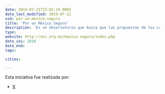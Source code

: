 ```yaml
---
date: 2019-07-21T23:02:24.000Z
date_last_modified: 2019-07-21
uid: por-un-mexico-seguro
title: 'Por un México Seguro'
description: 'Es un observatorio que busca que las propuestas de los candidatos estén acordes con el respeto a los derechos humanos y que deriven en acciones evaluables para optimizar la rendición de cuentas transversal en México.'
type: 
website: http://onc.org.mx/mexico-seguro/index.php
date_ini: 2018
date_end: 
tags:

cities: 

---
```


Esta iniciativa fue realizada por:

- [X](/organizaciones/onc)
